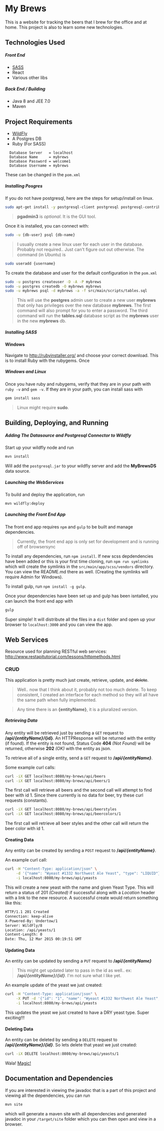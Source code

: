 # My Brews
This is a website for tracking the beers that I brew for the office and at home. This project is also to learn some new technologies.

## Technologies Used
##### Front End
- [SASS][1]
- React
- Various other libs

##### Back End / Building
- Java 8 and JEE 7.0
- Maven

## Project Requirements
- [WildFly][5]
- A Postgres DB
- Ruby (For SASS)

```
  Database Server   = localhost
  Database Name     = mybrews
  Database Password = welcome1
  Database Username = mybrews
```
These can be changed in the `pom.xml`

##### Installing Posgres
If you do not have postgresql, here are the steps for setup/install on linux.
```bash
sudo apt-get install -y postgresql-client postgresql postgresql-contrib pgadmin3
```
> **pgadmin3** is *optional*. It is the GUI tool.

Once it is installed, you can connect with:
```bash
sudo -u {db-user} psql {db-name}
```
> I usually create a new linux user for each user in the database. Probably not required.. Just can't figure out out otherwise. The command (in Ubuntu) is
```bash
sudo useradd {username}
```

To create the database and user for the default configuration in the `pom.xml`
```bash
sudo -u postgres createuser -D -A -P mybrews
sudo -u postgres createdb -O mybrews mybrews
sudo -u mybrews psql -d mybrews -a -f src/main/scripts/tables.sql
```
> This will use the **postgres** admin user to create a new user **mybrews** that only has privileges over the new database **mybrews**. The first command will also prompt for you to enter a password. The third command will run the **tables.sql** database script as the **mybrews** user in the new **mybrews** db.

##### Installing SASS
#### Windows
Navigate to http://rubyinstaller.org/ and choose your correct download. This is to install Ruby with the rubygems. Once

##### Windows and Linux
Once you have ruby and rubygems, verify that they are in your path with `ruby -v` and `gem -v`. If they are in your path, you can install sass with

```bash
gem install sass
```

> Linux might require **sudo**.

## Building, Deploying, and Running
##### Adding The Datasource and Postgresql Connector to Wildfly
Start up your wildfly node and run

```bash
mvn install
```

Will add the `postgresql.jar` to your wildfly server and add the **MyBrewsDS** data source.

##### Launching the WebServices
To build and deploy the application, run

```bash
mvn wildfly:deploy
```

##### Launching the Front End App
The front end app requires `npm` and `gulp` to be built and manage dependencies.

> Currently, the front end app is only set for development and is running off of browsersync

To install any dependencies, run `npm install`. If new scss depdendencies have been added or this is your first time cloning, run `npm run symlinks` which will create the symlinks in the `src/main/app/scss/vendors` directory. You can view the README.md there as well. (Creating the symlinks will require Admin for Windows).

To install gulp, run `npm install -g gulp`.

Once your dependencies have been set up and gulp has been isntalled, you can launch the front end app with

```bash
gulp
```

Super simple! It will distribute all the files in a `dist` folder and open up your browser to `localhost:3000` and you can view the app.

## Web Services

Resource used for planning RESTful web services: http://www.restapitutorial.com/lessons/httpmethods.html

### CRUD
This application is pretty much just create, retrieve, update, and ~~delete~~.
> Well.. now that I think about it, probably not too much delete.
To keep consistent, I created an interface for each method so they will all have the same path when fully implemented.

> Any time there is an **{entityName}**, it is a pluralized version.

##### Retrieving Data
Any entity will be retrieved just by sending a `GET` request to **/api/_{entityName}_/{id}**. An HTTPResponse will be returned with the entity (if found). If the entity is not found, Status Code **404** *(Not Found)* will be returned, otherwise **202** *(OK)* with the entity as json.

To retrieve all of a single entity, send a `GET` request to **/api/_{entityName}_**.

Some example curl calls:
```bash
curl -iX GET localhost:8080/my-brews/api/beers
curl -iX GET localhost:8080/my-brews/api/beers/1
```

The first call will retrieve all beers and the second call will attempt to find beer with id 1. Since there currently is no data for beer, try these curl requests (constants).
```bash
curl -iX GET localhost:8080/my-brews/api/beerstyles
curl -iX GET localhost:8080/my-brews/api/beercolors/1
```
The first call will retrieve all beer styles and the other call will return the beer color with id 1.

#### Creating Data
Any entity can be created by sending a `POST` request to **/api/_{entityName}_**.

An example curl call:
```bash
curl -H "Content-Type: application/json" \
     -d '{"name": "Wyeast #1332 Northwest Ale Yeast", "type": "LIQUID"}' \
     -i localhost:8080/my-brews/api/yeasts
```
This will create a new yeast with the name and given Yeast Type. This will return a status of 201 *(Created)* if successful along with a *Location* header with a link to the new resource. A successful create would return something like this:
```bash
HTTP/1.1 201 Created
Connection: keep-alive
X-Powered-By: Undertow/1
Server: WildFly/8
Location: /api/yeasts/1
Content-Length: 0
Date: Thu, 12 Mar 2015 00:19:51 GMT
```

#### Updating Data
An entity can be updated by sending a `PUT` request to **/api/_{entityName}_**
> This might get updated later to pass in the id as well.. ex: **/api/_{entityName}_/_{id}_**. I'm not sure what I like yet.

An example update of the yeast we just created:
```bash
curl -H "Content-Type: application/json" \
     -X PUT -d '{"id": "1", "name": "Wyeast #1332 Northwest Ale Yeast", "type": "DRY"}' \
     -i localhost:8080/my-brews/api/yeasts
```
This updates the yeast we just created to have a DRY yeast type. Super exciting!!!

#### Deleting Data
An entity can be deleted by sending a <code>DELETE</code> request to **/api/_{entityName}_/_{id}_**. So lets delete that yeast we just created:
```bash
curl -iX DELETE localhost:8080/my-brews/api/yeasts/1
```
Wala! [Magic!](http://i.imgur.com/t9P566O.jpg])

## Documentation and Dependencies
If you are interested in viewing the javadoc that is a part of this project and viewing all the dependencies, you can run
```bash
mvn site
```
which will generate a maven site with all dependencies and generated javadoc in  your `/target/site` folder which you can then open and view in a browser.


[1]: http://sass-lang.com/
[2]: http://compass-style.org
[3]: http://fortawesome.github.io/Font-Awesome/icons/
[5]: http://wildfly.org/downloads/
[6]: https://gist.github.com/luislavena/f064211759ee0f806c88
